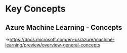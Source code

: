 # Key Concepts

## Azure Machine Learning - Concepts
  ->https://docs.microsoft.com/en-us/azure/machine-learning/preview/overview-general-concepts

